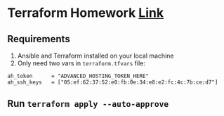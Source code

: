 # Terraform Homework [Link](./nginx-homework/)

## Requirements
1. Ansible and Terraform installed on your local machine
2. Only need two vars in `terraform.tfvars` file:
```
ah_token      = "ADVANCED_HOSTING_TOKEN_HERE"
ah_ssh_keys   = ["05:ef:62:37:52:e0:fb:0e:34:e8:e2:fc:4c:7b:ce:d7"]
```

## Run `terraform apply --auto-approve`